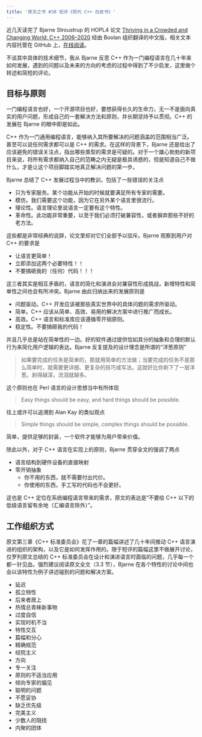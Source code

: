 ```yaml
---
title: '夜天之书 #38 短评《现代 C++ 白皮书》'
---
```


近几天读完了 Bjarne Stroustrup 的 HOPL4 论文 [Thriving in a Crowded and Changing World: C++ 2006–2020](https://www.stroustrup.com/hopl20main-p5-p-bfc9cd4--final.pdf) 经由 Boolan 组织翻译的中文版，相关文本内容托管在 GitHub 上，[在线阅读](https://github.com/cpp-club/cxx_hopl4_zh)。

不谈其中具体的技术细节，我从 Bjarne 反思 C++ 作为一门编程语言在几十年来如何发展，遇到的问题以及未来的方向的考虑的过程中得到了不少启发，这里做个转述和简短的评论。

## 目标与原则

一门编程语言也好，一个开源项目也好，要想获得长久的生命力，无一不是面向真实的用户问题，形成自己的一套解决方法和原则，并长期坚持予以贯彻。C++ 的发展在 Bjarne 的眼中即是如此。

C++ 作为一门通用编程语言，能够纳入其所要解决的问题涵盖的范围相当广泛。甚至可以说任何需求都可以是 C++ 的需求。在这样的背景下，Bjarne 还是给出了应该避免的错误关注点，指出哪些类型的需求是可疑的。对于一个雄心勃勃的新项目来说，将所有需求都纳入自己的范畴之内无疑是极具诱惑的，但是知道自己不做什么，才是让这个项目脚踏实地真正解决问题的第一步。

Bjarne 总结了 C++ 发展过程当中的教训，包括了一些错误的关注点

* 只为专家服务。某个功能从开始的时候就要满足所有专家的需要。
* 模仿。我们需要这个功能，因为它在另外某个语言里很流行。
* 理论性。语言理论里说语言一定要有这个特性。
* 革命性。此功能非常重要，以至于我们必须打破兼容性，或者摒弃那些不好的老方法。

这些都是非常经典的说辞，论文里却对它们全部予以驳斥。Bjarne 观察到用户对 C++ 的要求是

* 让语言更简单！
* 立即添加这两个必要特性！！
* 不要搞砸我的（任何）代码！！！

这三者其实是相互矛盾的，语言的简化和演进会对兼容性形成挑战，新增特性和简单性之间也会有所冲突。Bjarne 由此归纳出来的发展原则是

* 问题驱动。C++ 开发应该被那些真实世界中的具体问题的需求所驱动。
* 简单。C++ 应该从简单、高效、易用的解决方案中进行推广而成长。
* 高效。C++ 语言和标准库应该遵循零开销原则。
* 稳定性。不要搞砸我的代码！

并且几乎总是站在简单性的一边。好的软件通过提供恰如其分的抽象和合理的默认行为来简化用户逻辑的表达。Bjarne 反复提及的设计理念是所谓的“洋葱原则”

> 如果要完成的任务是简单的，那就用简单的方法做；当要完成的任务不是那么简单时，就需要更详细、更复杂的技巧或写法。这就好比你剥下了一层洋葱。剥得越深，流泪就越多。

这个原则也在 Perl 语言的设计思想当中有所体现

> Easy things should be easy, and hard things should be possible.

往上或许可以追溯到 Alan Kay 的类似观点

> Simple things should be simple, complex things should be possible.

简单，提供足够的封装，一个软件才能够为用户带来价值。

除此以外，对于 C++ 语言在实现上的原则，Bjarne 贯穿全文的强调了两点

* 语言结构到硬件设备的直接映射
* 零开销抽象
    * 你不用的东西，就不需要付出代价。
    * 你使用的东西，手工写的代码也不会更好。

这也是 C++ 定位在系统编程语言带来的需求，原文的表达是“不要给 C++ 以下的低级语言留有余地（汇编语言除外）”。

## 工作组织方式

原文第三章《C++ 标准委员会》花了一章的篇幅讲述了几十年间推动 C++ 语言演进的组织的架构，以及它是如何发挥作用的。限于短评的篇幅这里不做展开讨论，仅罗列原文总结的 C++ 标准委员会在设计和演进语言时面临的问题，几乎每一个都一针见血。强烈建议阅读原文全文（3.3 节），Bjarne 在各个特性的讨论中间也会以该特性为例子讲述碰到的问题和解决方案。

* 延迟
* 孤立特性
* 后来者居上
* 热情总青睐新事物
* 过度自信
* 实现时机不当
* 特性交互
* 篇幅和分心
* 精确规范
* 经院主义
* 方向
* 专一关注
* 原则的不适当应用
* 倾向专家的偏见
* 聪明的问题
* 不愿妥协
* 缺乏优先级
* 完美主义
* 少数人的阻挠
* 内聚的团体
